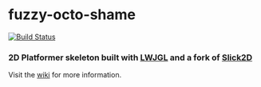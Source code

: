 # fuzzy-octo-shame
[![Build Status](https://travis-ci.org/virtuoushub/fuzzy-octo-shame.svg?branch=develop)](https://travis-ci.org/virtuoushub/fuzzy-octo-shame)
### 2D Platformer skeleton built with [LWJGL](http://legacy.lwjgl.org/) and a fork of [Slick2D](http://slick.ninjacave.com/)

Visit the [wiki](https://github.com/virtuoushub/fuzzy-octo-shame/wiki) for more information.

